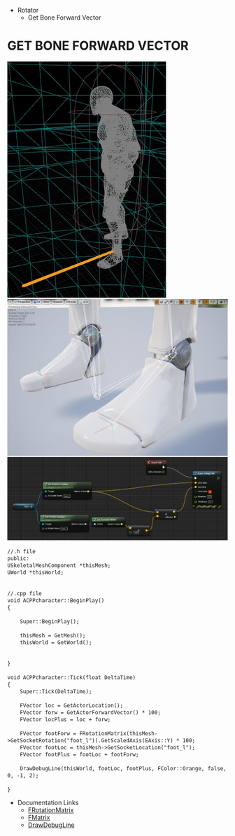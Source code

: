 * Rotator
	* Get Bone Forward Vector
	


# GET BONE FORWARD VECTOR

![](https://github.com/CesarSerradorCuevas/UE4/blob/master/Rotator/MD/GamePlay.jpg?raw=true)
![](https://github.com/CesarSerradorCuevas/UE4/blob/master/Rotator/MD/FootL.jpg?raw=true)
![](https://github.com/CesarSerradorCuevas/UE4/blob/master/Rotator/MD/ForwardVectorA.jpg?raw=true)

```
//.h file
public:
USkeletalMeshComponent *thisMesh;
UWorld *thisWorld;


//.cpp file
void ACPPcharacter::BeginPlay()
{

	Super::BeginPlay();

	thisMesh = GetMesh();
	thisWorld = GetWorld();
	
	
}

void ACPPcharacter::Tick(float DeltaTime)
{
	Super::Tick(DeltaTime);
	
	FVector loc = GetActorLocation();
	FVector forw = GetActorForwardVector() * 100;
	FVector locPlus = loc + forw;

	FVector footForw = FRotationMatrix(thisMesh->GetSocketRotation("foot_l")).GetScaledAxis(EAxis::Y) * 100;
	FVector footLoc = thisMesh->GetSocketLocation("foot_l");
	FVector footPlus = footLoc + footForw;

	DrawDebugLine(thisWorld, footLoc, footPlus, FColor::Orange, false, 0, -1, 2);	
	
}

```

* Documentation Links
	* [FRotationMatrix](https://api.unrealengine.com/INT/API/Runtime/Core/Math/FRotationMatrix/index.html)
	* [FMatrix](https://api.unrealengine.com/INT/API/Runtime/Core/Math/FMatrix/index.html)
	* [DrawDebugLine](https://api.unrealengine.com/INT/API/Runtime/Engine/DrawDebugLine/index.html)
